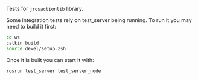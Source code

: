 Tests for `jrosactionlib` library.

Some integration tests rely on test_server being running. To run it you may need to build it first:

``` bash
cd ws
catkin build
source devel/setup.zsh
```

Once it is built you can start it with:

``` bash
rosrun test_server test_server_node
```
